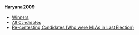 #### Haryana 2009 
  * [Winners](https://www.myneta.info/ha2009/index.php?action=show_winners&sort=default)
  * [All Candidates](https://www.myneta.info/ha2009/)
  * [ Re-contesting Candidates (Who were MLAs in Last Election)](https://www.myneta.info/ha2009/index.php?action=recontestAssetsComparison)